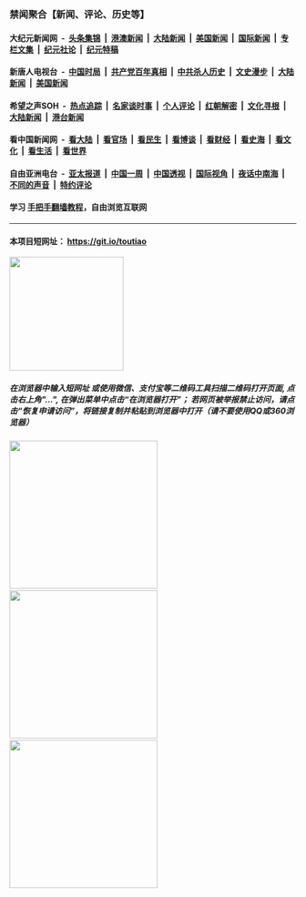 ### 禁闻聚合【新闻、评论、历史等】

#### 大纪元新闻网 &nbsp;-&nbsp; [头条集锦](indexes/E头条集锦.md?t=03110831) &nbsp;|&nbsp; [港澳新闻](indexes/E港澳新闻.md?t=03110831)  &nbsp;|&nbsp; [大陆新闻](indexes/E大陆新闻.md?t=03110831) &nbsp;|&nbsp; [美国新闻](indexes/E美国新闻.md?t=03110831) &nbsp;|&nbsp; [国际新闻](indexes/E国际新闻.md?t=03110831) &nbsp;|&nbsp; [专栏文集](indexes/E专栏文集.md?t=03110831) &nbsp;|&nbsp; [纪元社论](indexes/E纪元社论.md?t=03110831) &nbsp;|&nbsp; [纪元特稿](indexes/E纪元特稿.md?t=03110831) 

#### 新唐人电视台 &nbsp;-&nbsp; [中国时局](indexes/N中国时局.md?t=03110831) &nbsp;|&nbsp; [共产党百年真相](indexes/N共产党百年真相.md?t=03110831) &nbsp;|&nbsp; [中共杀人历史](indexes/N中共杀人历史.md?t=03110831) &nbsp;|&nbsp; [文史漫步](indexes/N文史漫步.md?t=03110831) &nbsp;|&nbsp; [大陆新闻](indexes/N大陆新闻.md?t=03110831) &nbsp;|&nbsp; [美国新闻](indexes/N美国新闻.md?t=03110831)

#### 希望之声SOH &nbsp;-&nbsp; [热点追踪](indexes/H热点追踪.md?t=03110831) &nbsp;|&nbsp; [名家谈时事](indexes/H名家谈时事.md?t=03110831) &nbsp;|&nbsp; [个人评论](indexes/H个人评论.md?t=03110831)  &nbsp;|&nbsp; [红朝解密](indexes/H红朝解密.md?t=03110831) &nbsp;|&nbsp; [文化寻根](indexes/H文化寻根.md?t=03110831) &nbsp;|&nbsp; [大陆新闻](indexes/H大陆新闻.md?t=03110831) &nbsp;|&nbsp; [港台新闻](indexes/H港台新闻.md?t=03110831)

#### 看中国新闻网 &nbsp;-&nbsp; [看大陆](indexes/S看大陆.md?t=03110831) &nbsp;|&nbsp; [看官场](indexes/S看官场.md?t=03110831) &nbsp;|&nbsp; [看民生](indexes/S看民生.md?t=03110831)  &nbsp;|&nbsp; [看博谈](indexes/S看博谈.md?t=03110831) &nbsp;|&nbsp; [看财经](indexes/S看财经.md?t=03110831) &nbsp;|&nbsp; [看史海](indexes/S看史海.md?t=03110831) &nbsp;|&nbsp; [看文化](indexes/S看文化.md?t=03110831) &nbsp;|&nbsp; [看生活](indexes/S看生活.md?t=03110831) &nbsp;|&nbsp; [看世界](indexes/S看世界.md?t=03110831)

#### 自由亚洲电台 &nbsp;-&nbsp; [亚太报道](indexes/R亚太报道.md?t=03110831) &nbsp;|&nbsp; [中国一周](indexes/R中国一周.md?t=03110831) &nbsp;|&nbsp; [中国透视](indexes/R中国透视.md?t=03110831)  &nbsp;|&nbsp; [国际视角](indexes/R国际视角.md?t=03110831) &nbsp;|&nbsp; [夜话中南海](indexes/R夜话中南海.md?t=03110831) &nbsp;|&nbsp; [不同的声音](indexes/R不同的声音.md?t=03110831) &nbsp;|&nbsp; [特约评论](indexes/R特约评论.md?t=03110831)

#### 学习 [手把手翻墙教程](https://github.com/gfw-breaker/guides/wiki)，自由浏览互联网

----

#### 本项目短网址： https://git.io/toutiao
<img src="https://raw.githubusercontent.com/gfw-breaker/banned-news/master/scripts/img/qr.png" width="200px"/>  

##### 在浏览器中输入短网址 或使用微信、支付宝等二维码工具扫描二维码打开页面, 点击右上角"...", 在弹出菜单中点击“在浏览器打开”； 若网页被举报禁止访问，请点击“恢复申请访问”，将链接复制并粘贴到浏览器中打开（请不要使用QQ或360浏览器）

<img src="https://raw.githubusercontent.com/gfw-breaker/banned-news/master/scripts/img/1.png" width="260px"/> &nbsp; <img src="https://raw.githubusercontent.com/gfw-breaker/banned-news/master/scripts/img/2.png" width="260px"/> &nbsp; <img src="https://raw.githubusercontent.com/gfw-breaker/banned-news/master/scripts/img/3.png" width="260px"/>
